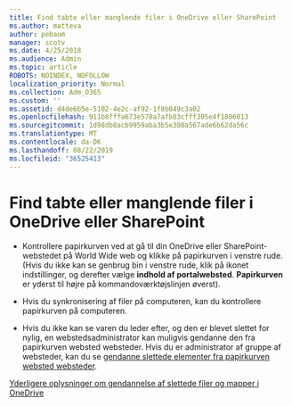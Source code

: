 ```yaml
---
title: Find tabte eller manglende filer i OneDrive eller SharePoint
ms.author: matteva
author: pebaum
manager: scotv
ms.date: 4/25/2018
ms.audience: Admin
ms.topic: article
ROBOTS: NOINDEX, NOFOLLOW
localization_priority: Normal
ms.collection: Adm_O365
ms.custom: ''
ms.assetid: d4de6b5e-5102-4e2c-af92-1f8b049c3a02
ms.openlocfilehash: 911b8fffa673e578a7afb83cfff305e4f1806013
ms.sourcegitcommit: 1d98db8acb9959aba3b5e308a567ade6b62da56c
ms.translationtype: MT
ms.contentlocale: da-DK
ms.lasthandoff: 08/22/2019
ms.locfileid: "36525413"
---
```

# <a name="find-lost-or-missing-files-in-onedrive-or-sharepoint"></a>Find tabte eller manglende filer i OneDrive eller SharePoint

- Kontrollere papirkurven ved at gå til din OneDrive eller SharePoint-webstedet på World Wide web og klikke på papirkurven i venstre rude. (Hvis du ikke kan se genbrug bin i venstre rude, klik på ikonet indstillinger, og derefter vælge **indhold af portalwebsted**. **Papirkurven** er yderst til højre på kommandoværktøjslinjen øverst). 
    
- Hvis du synkronisering af filer på computeren, kan du kontrollere papirkurven på computeren. 
    
- Hvis du ikke kan se varen du leder efter, og den er blevet slettet for nylig, en webstedsadministrator kan muligvis gendanne den fra papirkurven websted websteder. Hvis du er administrator af gruppe af websteder, kan du se [gendanne slettede elementer fra papirkurven websted websteder](https://go.microsoft.com/fwlink/?linkid=866439).
    
[Yderligere oplysninger om gendannelse af slettede filer og mapper i OneDrive](https://go.microsoft.com/fwlink/?linkid=872872)
  

